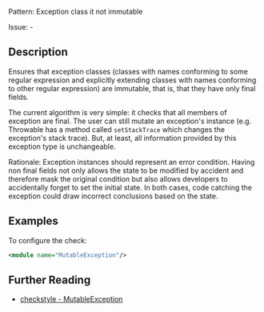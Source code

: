 Pattern: Exception class it not immutable

Issue: -

## Description

Ensures that exception classes (classes with names conforming to some regular expression and explicitly extending classes with names conforming to other regular expression) are immutable, that is, that they have only final fields. 

The current algorithm is very simple: it checks that all members of exception are final. The user can still mutate an exception's instance (e.g. Throwable has a method called `setStackTrace` which changes the exception's stack trace). But, at least, all information provided by this exception type is unchangeable. 

Rationale: Exception instances should represent an error condition. Having non final fields not only allows the state to be modified by accident and therefore mask the original condition but also allows developers to accidentally forget to set the initial state. In both cases, code catching the exception could draw incorrect conclusions based on the state. 

## Examples

To configure the check: 


```xml
<module name="MutableException"/>
```

## Further Reading

* [checkstyle - MutableException](https://checkstyle.sourceforge.io/checks/design/mutableexception.html#MutableException)
